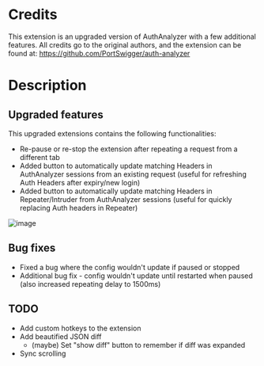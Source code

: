 # Credits 

This extension is an upgraded version of AuthAnalyzer with a few additional features.
All credits go to the original authors, and the extension can be found at: https://github.com/PortSwigger/auth-analyzer

# Description

## Upgraded features

This upgraded extensions contains the following functionalities:
- Re-pause or re-stop the extension after repeating a request from a different tab
- Added button to automatically update matching Headers in AuthAnalyzer sessions from an existing request (useful for refreshing Auth Headers after expiry/new login)
- Added button to automatically update matching Headers in Repeater/Intruder from AuthAnalyzer sessions (useful for quickly replacing Auth headers in Repeater)

![image](https://github.com/user-attachments/assets/d0e71fe9-71fa-4074-9c79-115c5e01dfc6)

## Bug fixes

- Fixed a bug where the config wouldn't update if paused or stopped
- Additional bug fix - config wouldn't update until restarted when paused (also increased repeating delay to 1500ms)


## TODO

- Add custom hotkeys to the extension
- Add beautified JSON diff
  - (maybe) Set "show diff" button to remember if diff was expanded
- Sync scrolling